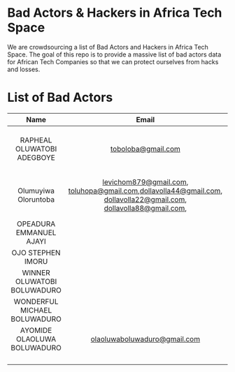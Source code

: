 # Bad Actors & Hackers in Africa Tech Space
We are crowdsourcing a list of Bad Actors and Hackers in Africa Tech Space. 
The goal of this repo is to provide a massive list of bad actors data for African Tech Companies so that we can protect ourselves from hacks and losses. 

# List of Bad Actors

|Name  | Email  | Phone  | NIN  | BVN  |Bank Info   | Passport |Wallet Addresses |   |
|:-:|:-:|:-:|:-:|:-:|:-:|:-:|:-:|:-:|
| RAPHEAL OLUWATOBI ADEGBOYE | toboloba@gmail.com  | +2348125911994 | 44944177070 | 22363855501  |Opay: 8125911994;  FIRST BANK OF NIGERIA: 3099020977  |   |   |   |
|Olumuyiwa Oloruntoba   | levichom879@gmail.com, toluhopa@gmail.com,dollavolla44@gmail.com, dollavolla22@gmail.com, dollavolla88@gmail.com,   | +2349161977253, +2349163275141, +2348101342359, +2349163774589, +234916282580,  |   |   | Wema: 7811527495  |   | TTu5PDemegwtKsGJC1wpQQAwYujxsBVGgT, TKHoZD9ELdENG82FNgAxJ6bYDJ1W1gWgCu |   |
| OPEADURA EMMANUEL AJAYI  |   |   | 32615928048 | 22503726751  |   |   |   |   |
| OJO STEPHEN IMORU  |   |   | 41695639772  | 22696925324  |   |   |   |   |
| WINNER OLUWATOBI BOLUWADURO  |   |   | 99385789184  | 22732958172  |   |   |   |   |
| WONDERFUL MICHAEL BOLUWADURO  |   |   |   | 22595365164  |   |   |   |   |
|  AYOMIDE OLAOLUWA BOLUWADURO |  olaoluwaboluwaduro@gmail.com |  +2347083566116 |   |  22622334675 | Opay: 09019309478 |   |   |   |
|   |   |   |   |   |   |   |   |   |
|   |   |   |   |   |   |   |   |   |
|   |   |   |   |   |   |   |   |   |
|   |   |   |   |   |   |   |   |   |
